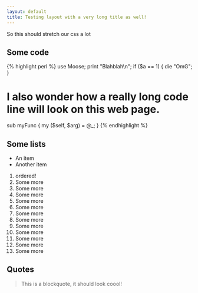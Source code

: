 ```yaml
---
layout: default
title: Testing layout with a very long title as well!
---
```

So this should stretch our css a lot

## Some code
{% highlight perl %}
use Moose;
print "Blahblah\n";
if ($a == 1) {
    die "OmG";
}
# I also wonder how a really long code line will look on this web page.
sub myFunc {
    my ($self, $arg) = @_;
}
{% endhighlight %}

## Some lists

* An item
* Another item

1. ordered!
1. Some more
1. Some more
1. Some more
1. Some more
1. Some more
1. Some more
1. Some more
1. Some more
1. Some more
1. Some more
1. Some more
1. Some more

## Quotes

> This is a blockquote, it should look coool!
